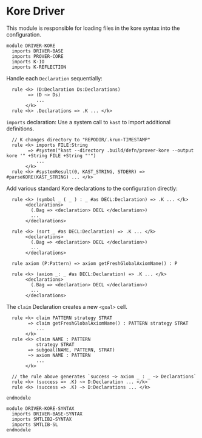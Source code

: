 Kore Driver
===========

This module is responsible for loading files in the kore syntax into the
configuration.

```k
module DRIVER-KORE
  imports DRIVER-BASE
  imports PROVER-CORE
  imports K-IO
  imports K-REFLECTION
```

Handle each `Declaration` sequentially:

```k
  rule <k> (D:Declaration Ds:Declarations)
        => (D ~> Ds)
           ...
       </k>
  rule <k> .Declarations => .K ... </k>
```

`imports` declaration: Use a system call to `kast` to import additional definitions.

```k
  // K changes directory to "REPODIR/.krun-TIMESTAMP"
  rule <k> imports FILE:String
        => #system("kast --directory .build/defn/prover-kore --output kore '" +String FILE +String "'")
           ...
       </k>
  rule <k> #systemResult(0, KAST_STRING, STDERR) => #parseKORE(KAST_STRING) ... </k>
```

Add various standard Kore declarations to the configuration directly:

```k
  rule <k> (symbol _ ( _ ) : _ #as DECL:Declaration) => .K ... </k>
       <declarations>
         (.Bag => <declaration> DECL </declaration>)
         ...
       </declarations>

  rule <k> (sort _ #as DECL:Declaration) => .K ... </k>
       <declarations>
         (.Bag => <declaration> DECL </declaration>)
         ...
       </declarations>

  rule axiom (P:Pattern) => axiom getFreshGlobalAxiomName() : P

  rule <k> (axiom _: _ #as DECL:Declaration) => .K ... </k>
       <declarations>
         (.Bag => <declaration> DECL </declaration>)
         ...
       </declarations>
```

The `claim` Declaration creates a new `<goal>` cell.

```k
  rule <k> claim PATTERN strategy STRAT
        => claim getFreshGlobalAxiomName() : PATTERN strategy STRAT
           ...
       </k>
  rule <k> claim NAME : PATTERN
           strategy STRAT
        => subgoal(NAME, PATTERN, STRAT)
        ~> axiom NAME : PATTERN
           ...
       </k>

  // the rule above generates `success ~> axiom _ : _ ~> Declarations`
  rule <k> (success => .K) ~> D:Declaration ... </k>
  rule <k> (success => .K) ~> D:Declarations ... </k>
```

```k
endmodule
```

```k
module DRIVER-KORE-SYNTAX
  imports DRIVER-BASE-SYNTAX
  imports SMTLIB2-SYNTAX
  imports SMTLIB-SL
endmodule
```
